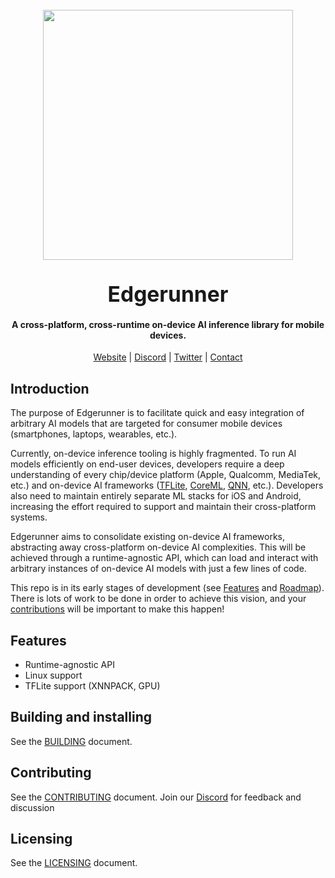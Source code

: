 <h1 align="center">
    <br>
    <a href="https://runlocal.ai"><img src="./images/large-logo.png" width="400"></a>
    <br><br>
    <span style="font-size: larger;">Edgerunner</span>
    <br>
</h1>

<h4 align="center">
    A cross-platform, cross-runtime on-device AI inference library for mobile devices.
</h4>

<div align="center">
    <a href="https://runlocal.ai">Website</a> |
    <a href="https://discord.gg/y9EzZEkwbR">Discord</a> |
    <a href="https://x.com/Neuralize_AI">Twitter</a> |
    <a href="https://runlocal.ai#contact">Contact</a>
</div>

## Introduction

The purpose of Edgerunner is to facilitate quick and easy integration of arbitrary AI models that are targeted for consumer mobile devices (smartphones, laptops, wearables, etc.).

Currently, on-device inference tooling is highly fragmented. To run AI models efficiently on end-user devices, developers require a deep understanding of every chip/device platform (Apple, Qualcomm, MediaTek, etc.) and on-device AI frameworks ([TFLite](https://ai.google.dev/edge/lite), [CoreML](https://developer.apple.com/documentation/coreml), [QNN](https://www.qualcomm.com/developer/software/neural-processing-sdk-for-ai), etc.). Developers also need to maintain entirely separate ML stacks for iOS and Android, increasing the effort required to support and maintain their cross-platform systems.

Edgerunner aims to consolidate existing on-device AI frameworks, abstracting away cross-platform on-device AI complexities. This will be achieved through a runtime-agnostic API, which can load and interact with arbitrary instances of on-device AI models with just a few lines of code.

This repo is in its early stages of development (see [Features](#features) and [Roadmap](#roadmap)). There is lots of work to be done in order to achieve this vision, and your [contributions](#contributing) will be important to make this happen!

## Features

- Runtime-agnostic API
- Linux support
- TFLite support (XNNPACK, GPU)

## Building and installing

See the [BUILDING](BUILDING.md) document.

## Contributing

See the [CONTRIBUTING](CONTRIBUTING.md) document.
Join our [Discord](https://discord.gg/y9EzZEkwbR) for feedback and discussion

## Licensing

See the [LICENSING](LICENSE.txt) document.
